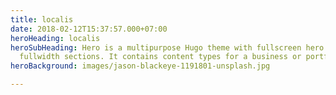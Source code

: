```yaml
---
title: localis
date: 2018-02-12T15:37:57.000+07:00
heroHeading: localis
heroSubHeading: Hero is a multipurpose Hugo theme with fullscreen hero images and
  fullwidth sections. It contains content types for a business or portfolio site.
heroBackground: images/jason-blackeye-1191801-unsplash.jpg

---
```


